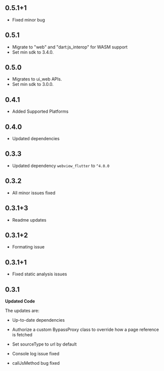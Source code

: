 ﻿
## 0.5.1+1

-  Fixed minor bug

## 0.5.1

-  Migrate to "web" and "dart:js_interop" for WASM support
- Set min sdk to 3.4.0.

## 0.5.0

-  Migrates to ui_web APIs.
-  Set min sdk to 3.0.0.


## 0.4.1

-  Added Supported Platforms

## 0.4.0

-  Updated dependencies


## 0.3.3

-  Updated dependency `webview_flutter` to `^4.0.0`

##  0.3.2

-  All minor issues fixed

##  0.3.1+3

-  Readme updates

## 0.3.1+2

-  Formating issue

## 0.3.1+1
-  Fixed static analysis issues

## 0.3.1

**Updated Code**

The updates are:
* Up-to-date dependencies

* Authorize a custom BypassProxy class to override how a page reference is fetched

* Set sourceType to url by default

* Console log issue fixed

* callJsMethod bug fixed
